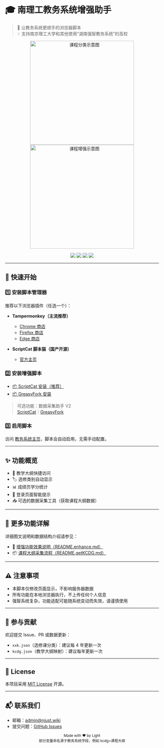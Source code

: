 # 🎓 南理工教务系统增强助手

> 🧩 让教务系统更顺手的浏览器脚本  
> 💡 支持南京理工大学和其他使用“湖南强智教务系统”的高校

<div align="center">
  <img src="https://cdn.jsdelivr.net/gh/NJUST-OpenLib/NJUST-JWC-Enhance@latest/docs/static/catag.png" width="340" alt="课程分类示意图" />
  <img src="https://cdn.jsdelivr.net/gh/NJUST-OpenLib/NJUST-JWC-Enhance@latest/docs/static/kczk4.png" width="340" alt="课程增强示意图" />
</div>

<p align="center">
  <img src="https://img.shields.io/github/stars/NJUST-OpenLib/NJUST-JWC-Enhance?style=flat-square" />
  <img src="https://img.shields.io/github/forks/NJUST-OpenLib/NJUST-JWC-Enhance?style=flat-square" />
  <img src="https://img.shields.io/github/issues/NJUST-OpenLib/NJUST-JWC-Enhance?style=flat-square" />
  <img src="https://img.shields.io/github/license/NJUST-OpenLib/NJUST-JWC-Enhance?style=flat-square" />
</p>

---

## 🚀 快速开始

### 1️⃣ 安装脚本管理器

推荐以下浏览器插件（任选一个）：

- **Tampermonkey（主流推荐）**
  - [Chrome 商店](https://chrome.google.com/webstore/detail/tampermonkey/dhdgffkkebhmkfjojejmpbldmpobfkfo)
  - [Firefox 商店](https://addons.mozilla.org/zh-CN/firefox/addon/tampermonkey/)
  - [Edge 商店](https://microsoftedge.microsoft.com/addons/detail/tampermonkey/iikmkjmpaadaobahmlepeloendndfphd)

- **ScriptCat 脚本猫（国产开源）**
  - [官方主页](https://docs.scriptcat.org/)

### 2️⃣ 安装增强脚本

- [📦 ScriptCat 安装（推荐）](https://scriptcat.org/zh-CN/script-show-page/3745/)
- [📦 GreasyFork 安装](https://greasyfork.org/zh-CN/scripts/541627)

> 可选功能：数据采集助手 V2  
> [ScriptCat](https://scriptcat.org/zh-CN/script-show-page/3744/)｜[GreasyFork](https://greasyfork.org/zh-CN/scripts/541628)

### 3️⃣ 启用脚本

访问 [教务系统主页](http://202.119.81.113:8080/)，脚本会自动启用，无需手动配置。

---

## ✨ 功能概览

- 🔗 教学大纲快捷访问
- 🏷️ 选修类别自动显示
- 📊 成绩页学分统计
- 🚪 登录页面智能提示
- 📥 可选的数据采集工具（获取课程大纲数据）

---

## 📖 更多功能详解

详细图文说明和数据结构介绍请参见：

- 🧩 [增强功能效果说明（README.enhance.md）](./README.enhance.md)
- 📦 [课程大纲采集流程（README.getKCDG.md）](./README.getKCDG.md)

---

## ⚠️ 注意事项

- 本脚本仅修改页面显示，不影响服务器数据
- 所有功能在本地浏览器执行，不上传任何个人信息
- 强智系统复杂，功能适配可能随系统变动而失效，请谨慎使用

---

## 🤝 参与贡献

欢迎提交 Issue、PR 或数据更新：

- `xxk.json`（选修课分类）：建议每 4 年更新一次
- `kcdg.json`（教学大纲映射）：建议每年更新一次

---

## 📄 License

本项目采用 [MIT License](./LICENSE) 开源。

---

## 📬 联系我们

- 邮箱：admin@njust.wiki  
- 提交问题：[GitHub Issues](https://github.com/NJUST-OpenLib/NJUST-JWC-Enhance/issues)

<div align="center">
  <sub>Made with ❤️ by Light</sub><br/>
  <sup>部分变量命名源于教务系统字段，例如 kcdg=课程大纲</sup>
</div>
